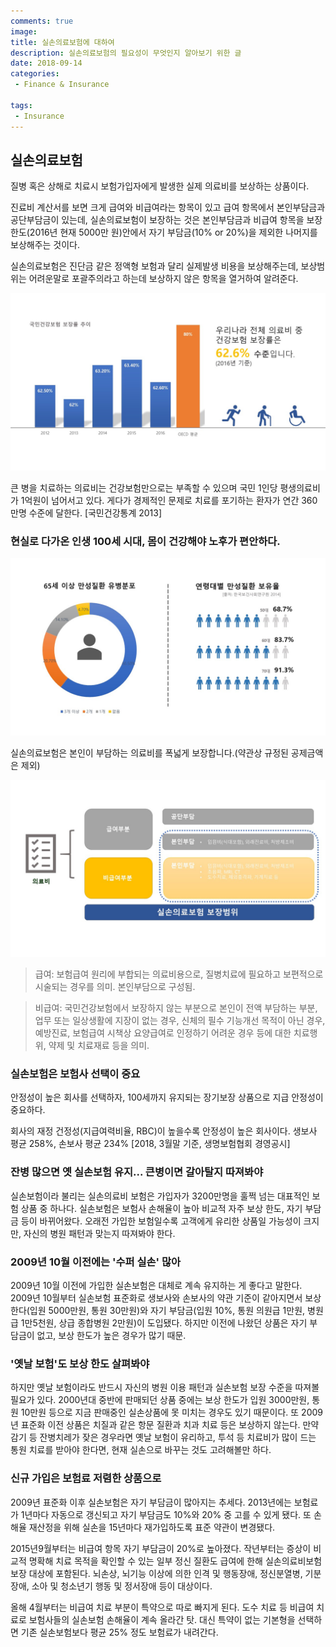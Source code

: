 ```yaml
---
comments: true
image:
title: 실손의료보험에 대하여
description: 실손의료보험의 필요성이 무엇인지 알아보기 위한 글
date: 2018-09-14
categories:
 - Finance & Insurance

tags:
 - Insurance
---
```


## 실손의료보험

질병 혹은 상해로 치료시 보험가입자에게 발생한 실제 의료비를 보상하는 상품이다.

진료비 계산서를 보면 크게 급여와 비급여라는 항목이 있고 급여 항목에서 본인부담금과 공단부담금이 있는데, 실손의료보험이 보장하는 것은 본인부담금과 비급여 항목을 보장한도(2016년 현재 5000만 원)안에서 자기 부담금(10% or 20%)을 제외한 나머지를 보상해주는 것이다.

실손의료보험은 진단금 같은 정액형 보험과 달리 실제발생 비용을 보상해주는데, 보상범위는 어려운말로 포괄주의라고 하는데 보상하지 않은 항목을 열거하여 알려준다.

![](https://github.com/mikail0205/mikail0205.github.io/blob/master/assets/images/2018/SLI/rate.jpg?raw=true)

큰 병을 치료하는 의료비는 건강보험만으로는 부족할 수 있으며 국민 1인당 평생의료비가 1억원이 넘어서고 있다. 게다가 경제적인 문제로 치료를 포기하는 환자가 연간 360만명 수준에 달한다. [국민건강통계 2013]

### 현실로 다가온 인생 100세 시대, 몸이 건강해야 노후가 편안하다.

![](https://github.com/mikail0205/mikail0205.github.io/blob/master/assets/images/2018/SLI/variable.jpg?raw=true)

실손의료보험은 본인이 부담하는 의료비를 폭넓게 보장합니다.(약관상 규정된 공제금액은 제외)

![](https://github.com/mikail0205/mikail0205.github.io/blob/master/assets/images/2018/SLI/range.jpg?raw=true)

>급여: 보험급여 원리에 부합되는 의료비용으로, 질병치료에 필요하고 보편적으로 시술되는 경우를 의미. 본인부담으로 구성됨.

>비급여: 국민건강보험에서 보장하지 않는 부분으로 본인이 전액 부담하는 부분, 업무 또는 일상생활에 지장이 없는 경우, 신체의 필수 기능개선 목적이 아닌 경우, 예방진료, 보험급여 시책상 요양급여로 인정하기 어려운 경우 등에 대한 치료행위, 약제 및 치료재료 등을 의미.

### 실손보험은 보험사 선택이 중요
안정성이 높은 회사를 선택하자, 100세까지 유지되는 장기보장 상품으로 지급 안정성이 중요하다.

회사의 재정 건정성(지급여력비율, RBC)이 높을수록 안정성이 높은 회사이다. 생보사 평균 258%, 손보사 평균 234% [2018, 3월말 기준, 생명보험협회 경영공시]


### 잔병 많으면 옛 실손보험 유지... 큰병이면 갈아탈지 따져봐야
실손보험이라 불리는 실손의료비 보험은 가입자가 3200만명을 훌쩍 넘는 대표적인 보험 상품 중 하나다. 실손보험은 보험사 손해율이 높아 비교적 자주 보상 한도, 자기 부담금 등이 바뀌어왔다. 오래전 가입한 보험일수록 고객에게 유리한 상품일 가능성이 크지만, 자신의 병원 패턴과 맞는지 따져봐야 한다.

### 2009년 10월 이전에는 '수퍼 실손' 많아
2009년 10월 이전에 가입한 실손보험은 대체로 계속 유지하는 게 좋다고 말한다. 2009년 10월부터 실손보험 표준화로 생보사와 손보사의 약관 기준이 같아지면서 보상 한다(입원 5000만원, 통원 30만원)와 자기 부담금(입원 10%, 통원 의원급 1만원, 병원급 1만5천원, 상급 종합병원 2만원)이 도입됐다. 하지만 이전에 나왔던 상품은 자기 부담금이 없고, 보상 한도가 높은 경우가 많기 때문.

### '옛날 보험'도 보상 한도 살펴봐야
하지만 옛날 보험이라도 반드시 자신의 병원 이용 패턴과 실손보험 보장 수준을 따져볼 필요가 있다. 2000년대 중반에 판매되던 상품 중에는 보상 한도가 입원 3000만원, 통원 10만원 등으로 지금 판매중인 실손상품에 못 미치는 경우도 있기 때문이다. 또 2009년 표준화 이전 상품은 치질과 같은 항문 질환과 치과 치료 등은 보상하지 않는다. 만약 감기 등 잔병치레가 잦은 경우라면 옛날 보험이 유리하고, 투석 등 치료비가 많이 드는 통원 치료를 받아야 한다면, 현재 실손으로 바꾸는 것도 고려해볼만 하다.

### 신규 가입은 보험료 저렴한 상품으로
2009년 표준화 이후 실손보험은 자기 부담금이 많아지는 추세다. 2013년에는 보험료가 1년마다 자동으로 갱신되고 자기 부담금도 10%와 20% 중 고를 수 있게 됐다. 또 손해율 재산정을 위해 실손을 15년마다 재가입하도록 표준 약관이 변경됐다.

2015년9월부터는 비급여 항목 자기 부담금이 20%로 높아졌다. 작년부터는 증상이 비교적 명확해 치료 목적을 확인할 수 있는 일부 정신 질환도 급여에 한해 실손의료비보험 보장 대상에 포함된다. 뇌손상, 뇌기능 이상에 의한 인격 및 행동장애, 정신분열병, 기분장애, 소아 및 청소년기 행동 및 정서장애 등이 대상이다.

올해 4월부터는 비급여 치료 부분이 특약으로 따로 빠지게 된다. 도수 치료 등 비급여 치료로 보험사들의 실손보험 손해율이 계속 올라간 탓. 대신 특약이 없는 기본형을 선택하면 기존 실손보험보다 평균 25% 정도 보험료가 내려간다.
